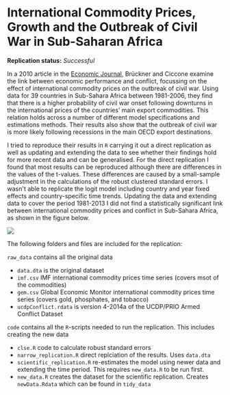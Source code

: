 International Commodity Prices, Growth and the Outbreak of Civil War in Sub-Saharan Africa
==============

**Replication status:** *Successful*

In a 2010 article in the [Economic Journal](http://onlinelibrary.wiley.com/doi/10.1111/j.1468-0297.2010.02353.x/abstract), Brückner and Ciccone examine the link between economic performance and conflict, focussing on the effect of international commodity prices on the outbreak of civil war. 
Using data for 39 countries in Sub-Sahara Africa between 1981-2006, they find that there is a higher probability of civil war onset following downturns in the international prices of the countries’ main export commodities. 
This relation holds across a number of different model specifications and estimations methods. 
Their results also show that the outbreak of civil war is more likely following recessions in the main OECD export destinations. 

I tried to reproduce their results in `R` carrying it out a direct replication as well as updating and extending the data to see whether their findings hold for more recent data and can be generalised. 
For the direct replication I found that most results can be reproduced although there are differences in the values of the t-values. 
These differences are caused by a small-sample adjustment in the calculations of the robust clustered standard errors.
I wasn't able to replicate the logit model including country and year fixed effects and country-specific time trends. 
Updating the data and extending data to cover the period 1981-2013 I did not find a statistically significant link between international commodity prices and conflict in Sub-Sahara Africa, as shown in the figure below. 

![](http://i.imgur.com/6bnDoBn.png)

The following folders and files are included for the replication:

`raw_data` contains all the original data

* `data.dta` is the original dataset
* `imf.csv` IMF international commodity prices time series (covers msot of the commodities)
* `gem.csv` Global Economic Monitor international commodity prices time series (covers gold, phosphates, and tobacco)
* `ucdpConflict.rdata` is version 4-2014a of the UCDP/PRIO Armed Conflict Dataset

`code` contains all the `R`-scripts needed to run the replication. This includes creating the new data
* `clse.R` code to calculate robust standard errors
* `narrow_replication.R` direct replciation of the results. Uses `data.dta`
* `scientific_replication.R` re-estimates the model using newer data and extending the time period. This requires `new_data.R` to be run first. 
* `new_data.R` creates the dataset for the scientific replication. Creates `newData.Rdata` which can be found in `tidy_data`





